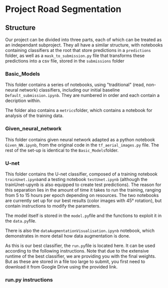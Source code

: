 # Project Road Segmentation

## Structure

Our project can be divided into three parts, each of which can be treated as an independant subproject. They all have a similar structure, with notebooks containing classifiers at the root that store predictions in a `predictions` folder, as well as a `mask_to_submission.py` file that transforms these predictions into a csv file, stored in the `submissions` folder

### Basic_Models

This folder contains a series of notebooks, using "traditional" (read, non-neural network) classifiers, including our initial baseline `Default_submission.ipynb`. They are numbered in order and each contain a decription within.

The folder also contains a `metrics`folder, which contains a notebook for analysis of the training data.

### Given_neural_network

This folder contains given neural network adapted as a python notebook `Given_NN.ipynb`, from the original code in the `tf_aerial_images.py` file. The rest of the set-up is identical to the `Basic_Models`folder.

### U-net

This folder contains the U-net classifier, composed of a training notebook `trainUnet.ipynb`and a testing notebook `testUnet.ipynb` (although the trainUnet-upynb is also equipped to create test predictions). The reason for this separation lies in the amount of time it takes to run the training, ranging from 5 to 15 hours per epoch depending on resources. The two notebooks are currently set up for our best results (color images with 45° rotation), but contain instructions to modify the parameters.

The model itself is stored in the `model.py`file and the functions to exploit it in the `data.py`file.

There is also the `dataAugmentationVisualisation.ipynb` notebook, which demonstrates in more detail how data augmentation is done.

As this is our best classifier, the `run.py`file is located here. It can be used according to the following instructions. Note that due to the extensive runtime of the best classifier, we are providing you with the final weights. But as these are stored in a file too large to submit, you first need to download it from Google Drive using the provided link.

### run.py instructions
